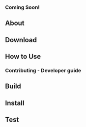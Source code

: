 ### Coming Soon!

## About

## Download

## How to Use

### Contributing - Developer guide

## Build

## Install

## Test